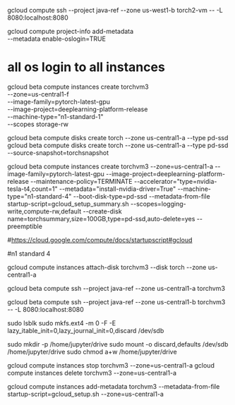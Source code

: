 
gcloud compute ssh --project java-ref --zone us-west1-b torch2-vm -- -L 8080:localhost:8080

gcloud compute project-info add-metadata \
    --metadata enable-oslogin=TRUE
# all os login to all instances

gcloud beta compute instances create torchvm3 \
  --zone=us-central1-f \
  --image-family=pytorch-latest-gpu \
  --image-project=deeplearning-platform-release \
  --machine-type="n1-standard-1" \
  --scopes storage-rw

gcloud beta compute disks create torch --zone us-central1-a --type pd-ssd
gcloud beta compute disks create torch --zone us-central1-a --type pd-ssd --source-snapshot=torchsnapshot

<!-- gcloud beta compute instances create torchvm3 --zone=us-central1-a --image-family=pytorch-latest-gpu --image-project=deeplearning-platform-release --maintenance-policy=TERMINATE --accelerator="type=nvidia-tesla-t4,count=1" --metadata="install-nvidia-driver=True" --machine-type="n1-standard-4" --scopes storage-rw --boot-disk-type=pd-ssd --preemptible -->


gcloud beta compute instances create torchvm3 --zone=us-central1-a --image-family=pytorch-latest-gpu --image-project=deeplearning-platform-release --maintenance-policy=TERMINATE --accelerator="type=nvidia-tesla-t4,count=1" --metadata="install-nvidia-driver=True" --machine-type="n1-standard-4" --boot-disk-type=pd-ssd --metadata-from-file startup-script=gcloud_setup_summary.sh --scopes=logging-write,compute-rw,default --create-disk name=torchsummary,size=100GB,type=pd-ssd,auto-delete=yes --preemptible


#https://cloud.google.com/compute/docs/startupscript#gcloud

#n1 standard 4 



gcloud compute instances attach-disk torchvm3 --disk torch --zone us-central1-a

gcloud beta compute ssh --project java-ref --zone us-central1-a torchvm3

gcloud beta compute ssh --project java-ref --zone us-central1-b torchvm3 -- -L 8080:localhost:8080

sudo lsblk
sudo mkfs.ext4 -m 0 -F -E lazy_itable_init=0,lazy_journal_init=0,discard /dev/sdb



sudo mkdir -p /home/jupyter/drive
sudo mount -o discard,defaults /dev/sdb /home/jupyter/drive
sudo chmod a+w /home/jupyter/drive

gcloud compute instances stop torchvm3 --zone=us-central1-a
gcloud compute instances delete torchvm3 --zone=us-central1-a



gcloud compute instances add-metadata torchvm3 --metadata-from-file startup-script=gcloud_setup.sh --zone=us-central1-a